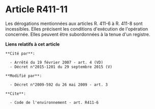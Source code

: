 # Article R411-11

Les dérogations mentionnées aux articles R. 411-6 à R. 411-8 sont incessibles. Elles précisent les conditions d'exécution de
l'opération concernée. Elles peuvent être subordonnées à la tenue d'un registre.

**Liens relatifs à cet article**

	**Cité par**:

	  - Arrêté du 19 février 2007 - art. 4 (VD)
	  - Décret n°2015-1201 du 29 septembre 2015 (V)

	**Modifié par**:

	  - Décret n°2009-592 du 26 mai 2009 - art. 3

	**Cite**:

	  - Code de l'environnement - art. R411-6
